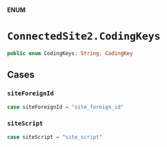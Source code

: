 **ENUM**

# `ConnectedSite2.CodingKeys`

```swift
public enum CodingKeys: String, CodingKey
```

## Cases
### `siteForeignId`

```swift
case siteForeignId = "site_foreign_id"
```

### `siteScript`

```swift
case siteScript = "site_script"
```
